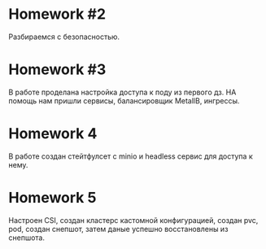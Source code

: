 # Homework #2

Разбираемся с безопасностью.

# Homework #3

В работе проделана настройка доступа к поду из первого дз. НА помощь нам пришли сервисы, балансировщик MetallB, ингрессы.

# Homework 4

В работе создан стейтфулсет с minio и headless сервис для доступа к нему.


# Homework 5

Настроен CSI, создан кластерс кастомной конфигурацией, создан pvc, pod, создан снепшот, затем даные успешно восстановлены из снепшота.
